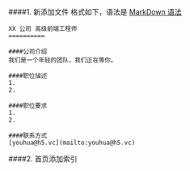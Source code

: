 ####1. 新添加文件
格式如下，语法是 [MarkDown 语法](https://github.com/android-cn/blog/blob/master/dev-tool/markdown.md)  
```
XX 公司 高级前端工程师
==========

####公司介绍
我们是一个年轻的团队，我们正在等你。  

####职位描述
1.
2.

####职位要求
1.
2.

####联系方式
[youhua@h5.vc](mailto:youhua@h5.vc)

```

####2. 首页添加索引
